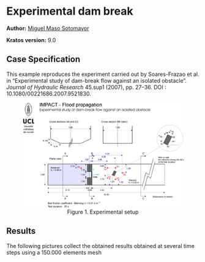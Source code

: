 # Experimental dam break

**Author:** [Miguel Maso Sotomayor](https://github.com/miguelmaso)

**Kratos version:** 9.0

## Case Specification
This example reproduces the experiment carried out by Soares-Frazao et al. in “Experimental study of dam-break flow against an isolated obstacle”. *Journal of Hydraulic Research* 45.sup1 (2007), pp. 27–36. DOI : 10.1080/00221686.2007.9521830.

<figure align="center">
  <img src="data/UCL_obstacle.png" style="width: 600px;"/>
  <figcaption>
    Figure 1. Experimental setup
  </figcaption>
</figure>

## Results
The following pictures collect the obtained results obtained at several time steps using a 150.000 elements mesh

